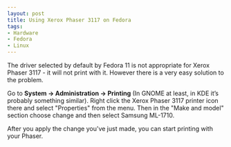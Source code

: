 ```yaml
---
layout: post
title: Using Xerox Phaser 3117 on Fedora
tags:
- Hardware
- Fedora
- Linux
---
```


The driver selected by default by Fedora 11 is not appropriate for
Xerox Phaser 3117 - it will not print with it. However there is a very
easy solution to the problem.

Go to **System -> Administration -> Printing** (In GNOME at least, in KDE
it’s probably something similar). Right click the Xerox Phaser 3117
printer icon there and select "Properties" from the menu. Then in the
"Make and model" section choose change and then select Samsung
ML-1710.

After you apply the change you've just made, you can start printing
with your Phaser.
